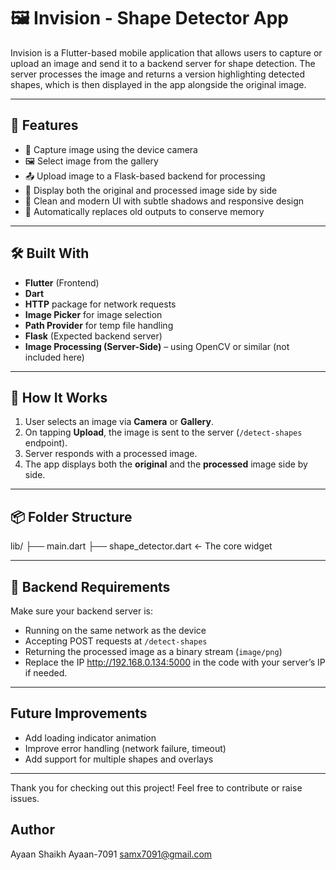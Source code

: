 # 🖼️ Invision - Shape Detector App

Invision is a Flutter-based mobile application that allows users to capture or upload an image and send it to a backend server for shape detection. The server processes the image and returns a version highlighting detected shapes, which is then displayed in the app alongside the original image.

---

## 🚀 Features

- 📸 Capture image using the device camera
- 🖼️ Select image from the gallery
- 📤 Upload image to a Flask-based backend for processing
- 🔁 Display both the original and processed image side by side
- 🎨 Clean and modern UI with subtle shadows and responsive design
- 🧠 Automatically replaces old outputs to conserve memory

---

## 🛠️ Built With

- **Flutter** (Frontend)
- **Dart**
- **HTTP** package for network requests
- **Image Picker** for image selection
- **Path Provider** for temp file handling
- **Flask** (Expected backend server)
- **Image Processing (Server-Side)** – using OpenCV or similar (not included here)

---

## 🧪 How It Works

1. User selects an image via **Camera** or **Gallery**.
2. On tapping **Upload**, the image is sent to the server (`/detect-shapes` endpoint).
3. Server responds with a processed image.
4. The app displays both the **original** and the **processed** image side by side.

---

## 📦 Folder Structure

lib/
├── main.dart
├── shape_detector.dart ← The core widget

---

## 📡 Backend Requirements

Make sure your backend server is:
- Running on the same network as the device
- Accepting POST requests at `/detect-shapes`
- Returning the processed image as a binary stream (`image/png`)
- Replace the IP http://192.168.0.134:5000 in the code with your server’s IP if needed.

---

## Future Improvements
- Add loading indicator animation
- Improve error handling (network failure, timeout)
- Add support for multiple shapes and overlays

---

Thank you for checking out this project! Feel free to contribute or raise issues.

## Author
Ayaan Shaikh
Ayaan-7091
samx7091@gmail.com
